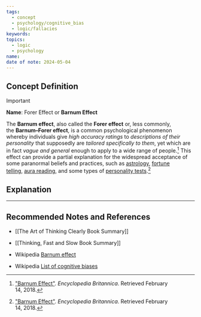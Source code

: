 ```yaml
---
tags:
  - concept
  - psychology/cognitive_bias
  - logic/fallacies
keywords: 
topics:
  - logic
  - psychology
name: 
date of note: 2024-05-04
---
```


## Concept Definition

>[!important]
>**Name**:  Forer Effect or **Barnum Effect**
>
>The **Barnum effect**, also called the **Forer effect** or, less commonly, the **Barnum–Forer effect**, is a common psychological phenomenon whereby individuals give *high accuracy ratings* to *descriptions of their personality* that supposedly are *tailored specifically to them*, yet which are in fact *vague and general* enough to apply to a wide range of people.[^1] This effect can provide a partial explanation for the widespread acceptance of some paranormal beliefs and practices, such as [astrology](https://en.wikipedia.org/wiki/Astrology "Astrology"), [fortune telling](https://en.wikipedia.org/wiki/Fortune_telling "Fortune telling"), [aura reading](https://en.wikipedia.org/wiki/Aura_(paranormal) "Aura (paranormal)"), and some types of [personality tests](https://en.wikipedia.org/wiki/Personality_test "Personality test").[^1]



## Explanation





-----------
##  Recommended Notes and References

- [[The Art of Thinking Clearly Book Summary]]
- [[Thinking, Fast and Slow Book Summary]]

- Wikipedia [Barnum effect](https://en.wikipedia.org/wiki/Barnum_effect)
- Wikipedia [List of cognitive biases](https://en.wikipedia.org/wiki/List_of_cognitive_biases)

[^1]: ["Barnum Effect"](https://www.britannica.com/topic/Barnum-Effect). _Encyclopedia Britannica_. Retrieved February 14, 2018. 